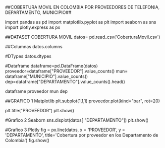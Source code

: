 ##COBERTURA MOVIL EN COLOMBIA POR PROVEEDORES DE TELEFONIA, DEPARTAMENTO, MUNICIPIO##

import pandas as pd
import matplotlib.pyplot as plt
import seaborn as sns
import plotly.express as px

##DATASET COBERTURA MOVIL 
datos= pd.read_csv('CoberturaMovil.csv')

##Columnas
datos.columns

#DTypes
datos.dtypes

#Dataframe
dataframe=pd.DataFrame(datos)
proveedor=dataframe["PROVEEDOR"].value_counts()
mun= dataframe["MUNICIPIO"].value_counts()
dep=dataframe["DEPARTAMENTO"].value_counts().head()

dataframe
proveedor
mun
dep

##GRAFICO 1 Matplotlib
plt.subplot(1,1,1)
proveedor.plot(kind="bar", rot=20)

plt.title("PROVEEDOR")
plt.show()


#Grafico 2 Seaborn
sns.displot(datos[ "DEPARTAMENTO"])
plt.show()


#Grafico 3 Plotly
fig = px.line(datos, x = 'PROVEEDOR', y = 'DEPARTAMENTO', title='Cobertura por proveedor en los Departamento de Colombia')
fig.show()

